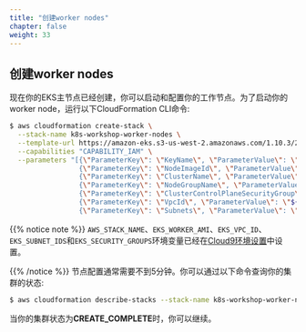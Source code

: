 ```yaml
---
title: "创建worker nodes"
chapter: false
weight: 33
---
```

## 创建worker nodes
现在你的EKS主节点已经创建，你可以启动和配置你的工作节点。为了启动你的worker node，运行以下CloudFormation CLI命令:
```bash
$ aws cloudformation create-stack \
  --stack-name k8s-workshop-worker-nodes \
  --template-url https://amazon-eks.s3-us-west-2.amazonaws.com/1.10.3/2018-06-05/amazon-eks-nodegroup.yaml \
  --capabilities "CAPABILITY_IAM" \
  --parameters "[{\"ParameterKey\": \"KeyName\", \"ParameterValue\": \"${AWS_STACK_NAME}\"},
                 {\"ParameterKey\": \"NodeImageId\", \"ParameterValue\": \"${EKS_WORKER_AMI}\"},
                 {\"ParameterKey\": \"ClusterName\", \"ParameterValue\": \"k8s-workshop\"},
                 {\"ParameterKey\": \"NodeGroupName\", \"ParameterValue\": \"k8s-workshop-nodegroup\"},
                 {\"ParameterKey\": \"ClusterControlPlaneSecurityGroup\", \"ParameterValue\": \"${EKS_SECURITY_GROUPS}\"},
                 {\"ParameterKey\": \"VpcId\", \"ParameterValue\": \"${EKS_VPC_ID}\"},
                 {\"ParameterKey\": \"Subnets\", \"ParameterValue\": \"${EKS_SUBNET_IDS}\"}]"
```
{{% notice note %}}
`AWS_STACK_NAME`、`EKS_WORKER_AMI`、`EKS_VPC_ID`、`EKS_SUBNET_IDS`和`EKS_SECURITY_GROUPS`环境变量已经在[Cloud9环境设置](http://localhost:1313/2.landingzoneonaws/)中设置。

{{% /notice  %}}
节点配置通常需要不到5分钟。你可以通过以下命令查询你的集群的状态:
```bash
$ aws cloudformation describe-stacks --stack-name k8s-workshop-worker-nodes --query 'Stacks[0].StackStatus' --output text
```
当你的集群状态为**CREATE_COMPLETE**时，你可以继续。